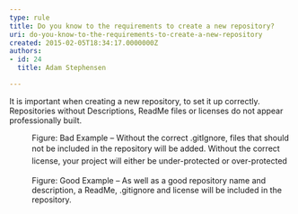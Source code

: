 ```yaml
---
type: rule
title: Do you know to the requirements to create a new repository?
uri: do-you-know-to-the-requirements-to-create-a-new-repository
created: 2015-02-05T18:34:17.0000000Z
authors:
- id: 24
  title: Adam Stephensen

---
```




<span class='intro'> It is important when creating a new repository, to set it up correctly. Repositories without Descriptions, ReadMe files or licenses do not appear professionally built. </span>

<dl class="badImage"><dt><img src="/PublishingImages/create-repository-bad.png" alt="" /></dt><dd>Figure&#58; Bad Example – Without the correct .gitIgnore, files that should not be included in the repository will be added.&#160;<span style="line-height&#58;1.6;">​Without the correct license, your project will either be under-protected or over-protected</span></dd></dl><dl class="goodImage"><dt><img src="/PublishingImages/create-repository-good.png" alt="" /></dt><dd>Figure&#58; Good Example – As well as a good repository name and description, a ReadMe, .gitignore and license will be included in the repository.​</dd></dl>


